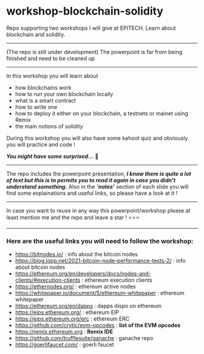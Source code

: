 # workshop-blockchain-solidity

Repo supporting two workshops I will give at EPITECH. Learn about blockchain and solidity.
___
(The repo is still under development)
The powerpoint is far from being finished and need to be cleaned up
___
In this workshop you will learn about
- how blockchains work
- how to run your own blockchain locally
- what is a smart contract
- how to write one
- how to deploy it either on your blockchain, a testnets or mainet using Remix
- the main notions of solidity

During this workshop you will also have some kahoot quiz and obviously you will practice and code !

___You might have some surprised...___ 🫣
___

The repo includes the powerpoint presentation, ___I know there is quite a lot of text but this is to permits you to read it again in case you didn't understand something.___
Also in the ___'notes'___ section of each slide you will find some explainations and useful links, so please have a look at it !

___

In case you want to reuse in any way this powerpoint/workshop please at least mention me and the repo and leave a star ! ⭐️⭐️⭐️

___

### Here are the useful links you will need to follow the workshop:
- https://bitnodes.io/ : info about the bitcoin nodes
- https://blog.lopp.net/2021-bitcoin-node-performance-tests-2/ : info about bitcoin nodes
- https://ethereum.org/en/developers/docs/nodes-and-clients/#execution-clients : ethereum execution clients
- https://ethernodes.org/ : ethereum active nodes
- https://whitepaper.io/document/5/ethereum-whitepaper : ethereum whitepaper
- https://ethereum.org/en/dapps : dapps dispo on ethereum
- https://eips.ethereum.org/ : ethereum EIP
- https://eips.ethereum.org/erc : ethereum ERC
- https://github.com/crytic/evm-opcodes : __list of the EVM opcodes__
- https://remix.ethereum.org : __Remix IDE__
- https://github.com/trufflesuite/ganache : ganache repo
- https://goerlifaucet.com/ : goerli faucet

